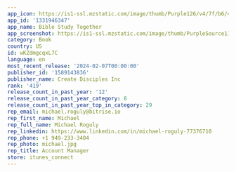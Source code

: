 ```yaml
---
app_icon: https://is1-ssl.mzstatic.com/image/thumb/Purple126/v4/7f/b6/47/7fb647fa-a2d3-ce2a-2a3a-e658d2044f8b/AppIcon-1x_U007emarketing-0-7-0-85-220.png/1024x1024bb.png
app_id: '1331946347'
app_name: Bible Study Together
app_screenshot: https://is1-ssl.mzstatic.com/image/thumb/PurpleSource116/v4/88/d8/51/88d85120-4627-fc2b-9219-83ec9726d04d/cfbc834a-0137-418e-9c68-4a236fcb862d_Apple_iPhone_11_Pro_Max__U00284_U0029.png/1242x2688bb.png
category: Book
country: US
id: wKZdmgcqxL7C
language: en
most_recent_release: '2024-02-07T00:00:00'
publisher_id: '1589143836'
publisher_name: Create Disciples Inc
rank: '419'
release_count_in_past_year: '12'
release_count_in_past_year_category: 8
release_count_in_past_year_top_in_category: 29
rep_email: michael.roguly@bitrise.io
rep_first_name: Michael
rep_full_name: Michael Roguly
rep_linkedin: https://www.linkedin.com/in/michael-roguly-77376710
rep_phone: +1 949-233-3404
rep_photo: michael.jpg
rep_title: Account Manager
store: itunes_connect
---
```

